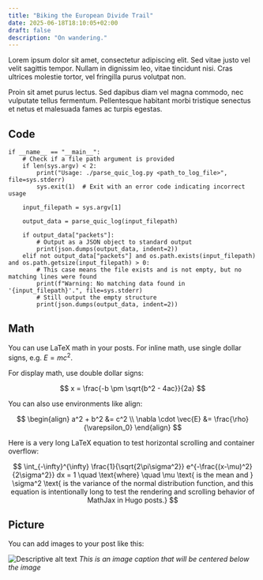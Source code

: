 ```yaml
---
title: "Biking the European Divide Trail"
date: 2025-06-18T18:10:05+02:00
draft: false
description: "On wandering."
---
```


Lorem ipsum dolor sit amet, consectetur adipiscing elit. Sed vitae justo vel velit sagittis 
tempor. Nullam in dignissim leo, vitae tincidunt nisi. Cras ultrices molestie tortor, 
vel fringilla purus volutpat non.

Proin sit amet purus lectus. Sed dapibus diam vel magna commodo, nec vulputate tellus fermentum. 
Pellentesque habitant morbi tristique senectus et netus et malesuada fames ac turpis egestas.

## Code

```Python3
if __name__ == "__main__":
    # Check if a file path argument is provided
    if len(sys.argv) < 2:
        print("Usage: ./parse_quic_log.py <path_to_log_file>", file=sys.stderr)
        sys.exit(1)  # Exit with an error code indicating incorrect usage

    input_filepath = sys.argv[1]
    
    output_data = parse_quic_log(input_filepath)

    if output_data["packets"]:
        # Output as a JSON object to standard output
        print(json.dumps(output_data, indent=2))
    elif not output_data["packets"] and os.path.exists(input_filepath) and os.path.getsize(input_filepath) > 0:
        # This case means the file exists and is not empty, but no matching lines were found
        print(f"Warning: No matching data found in '{input_filepath}'.", file=sys.stderr)
        # Still output the empty structure
        print(json.dumps(output_data, indent=2))
```

## Math

You can use LaTeX math in your posts. For inline math, use single dollar signs, e.g. $E = mc^2$.

For display math, use double dollar signs:

$$
x = \frac{-b \pm \sqrt{b^2 - 4ac}}{2a}
$$

You can also use environments like align:

$$
\begin{align}
a^2 + b^2 &= c^2 \\
\nabla \cdot \vec{E} &= \frac{\rho}{\varepsilon_0}
\end{align}
$$

Here is a very long LaTeX equation to test horizontal scrolling and container overflow:

$$
\int_{-\infty}^{\infty} \frac{1}{\sqrt{2\pi\sigma^2}} e^{-\frac{(x-\mu)^2}{2\sigma^2}} dx = 1 \quad \text{where} \quad \mu \text{ is the mean and } \sigma^2 \text{ is the variance of the normal distribution function, and this equation is intentionally long to test the rendering and scrolling behavior of MathJax in Hugo posts.}
$$

## Picture

You can add images to your post like this:

![Descriptive alt text](/images/example.png)
*This is an image caption that will be centered below the image*
